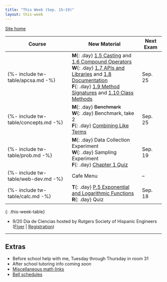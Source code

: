 ```yaml
---
title: "This Week (Sep. 15–19)"
layout: this-week
---
```


[Site home](./)

| Course                               | New Material                                                                                                                                                                                                                                                                                                                                                                                                                                                                                         | Next Exam |
| ------------------------------------ | ---------------------------------------------------------------------------------------------------------------------------------------------------------------------------------------------------------------------------------------------------------------------------------------------------------------------------------------------------------------------------------------------------------------------------------------------------------------------------------------------------- | --------- |
| {%- include tw-table/apcsa.md -%}    | **M**{: .day} [1.5 Casting](./csawesome2/1-5-casting-and-ranges-of-values.md) and [1.6 Compound Operators](./csawesome2/1-6-compound-assignment-operators.md) <br> **W**{: .day} [1.7 APIs and Libraries](./csawesome2/1-7-apis-and-libraries.md) and [1.8 Documentation](./csawesome2/1-8-documentation-with-comments-and-preconditions.md) <br>  **F**{: .day} [1.9 Method Signatures](./csawesome2/1-9-method-signatures.md) and [1.10 Class Methods](./csawesome2/1-10-calling-class-methods.md) | Sep. 25   |
| {%- include tw-table/concepts.md -%} | **M**{: .day} ~~Benchmark~~ <br>                                                                                                                                   **W**{: .day} Benchmark, take 2 <br>                                                                                                                                            **F**{: .day} [Combining Like Terms](./algebra-1-khan-academy/1-4-combining-like-terms.md)                                                        | Sep. 25   |
| {%- include tw-table/prob.md -%}     | **M**{: .day} Data Collection Experiment <br>                                                                                                                      **W**{: .day} Sampling Experiment <br>                                                                                                                                          **F**{: .day} [Chapter 1 Quiz](https://manville.instructure.com/courses/5660/modules/items/274302)                                                | Sep. 19   |
| {%- include tw-table/web-dev.md -%}  | Cafe Menu                                                                                                                                                                                                                                                                                                                                                                                                                                                                                            | –         |
| {%- include tw-table/calc.md -%}     | **T**{: .day} [P.5 Exponential and Logarithmic Functions](./calc-for-ap-larson/0.5-exponential-and-logarithmic-functions.md) <br>                                  **R**{: .day} Quiz                                                                                                                                                                                                                                                                                                                | Sep. 18   |
{: .this-week-table}

- 9/20 Dia de Ciencias hosted by Rutgers Society of Hispanic Engineers ([Flyer](./misc/tmp/dia-de-ciencias-2025-09-20.png) \| [Registration](https://rutgers.ca1.qualtrics.com/jfe/form/SV_bQKa2zxiq7d5vrU))

---

## Extras

- Before school help with me, Tuesday through Thursday in room 31
- After school tutoring info coming soon
- [Miscellaneous math links](./misc/math-links.md)
- [Bell schedules](./misc/bell-schedule.md)
